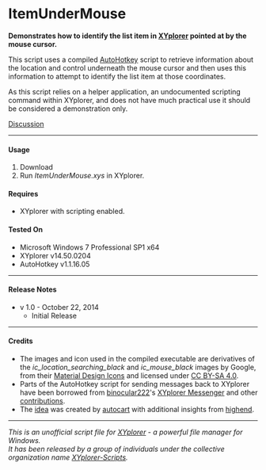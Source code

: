 # ItemUnderMouse

**Demonstrates how to identify the list item in [XYplorer](http://xyplorer.com/index.php) pointed at by the mouse cursor.**

This script uses a compiled [AutoHotkey](http://ahkscript.org/) script to retrieve information about the location and control underneath the mouse cursor and then uses this information to attempt to identify the list item at those coordinates.

As this script relies on a helper application, an undocumented scripting command within XYplorer, and does not have much practical use it should be considered a demonstration only.


[Discussion](http://www.xyplorer.com/xyfc/viewtopic.php?f=3&t=12624)

----------

#### Usage
1. Download
2. Run _ItemUnderMouse.xys_ in XYplorer.

#### Requires
+ XYplorer with scripting enabled.

#### Tested On
+ Microsoft Windows 7 Professional SP1 x64
+ XYplorer v14.50.0204
+ AutoHotkey v1.1.16.05

----------

#### Release Notes
+ v 1.0 - October 22, 2014
    - Initial Release

----------

#### Credits
+ The images and icon used in the compiled executable are derivatives of the _ic_location_searching_black_ and _ic_mouse_black_ images by Google, from their [Material Design Icons](https://github.com/google/material-design-icons) and licensed under [CC BY-SA 4.0](http://creativecommons.org/licenses/by-sa/4.0/).
+ Parts of the AutoHotkey script for sending messages back to XYplorer have been borrowed from [binocular222](http://www.xyplorer.com/xyfc/memberlist.php?mode=viewprofile&u=824)'s [XYplorer Messenger](http://www.xyplorer.com/xyfc/viewtopic.php?p=82412#p82412) and other [contributions](http://www.xyplorer.com/xyfc/viewtopic.php?f=7&t=9243#p82488).
+ The [idea](http://www.xyplorer.com/xyfc/viewtopic.php?p=112853#p112853) was created by [autocart](http://www.xyplorer.com/xyfc/memberlist.php?mode=viewprofile&u=2770) with additional insights from [highend](http://www.xyplorer.com/xyfc/memberlist.php?mode=viewprofile&u=1659).


----------


_This is an unofficial script file for [XYplorer](http://xyplorer.com/index.php) - a powerful file manager for Windows.<br>
It has been released by a group of individuals under the collective organization name [XYplorer-Scripts](https://github.com/XYplorer-Scripts)._

